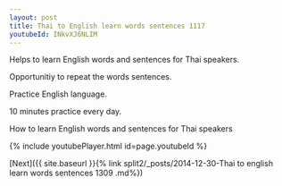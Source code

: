 ```yaml
---
layout: post
title: Thai to English learn words sentences 1117 
youtubeId: INkvXJ6NLIM
---
```

 
 
Helps to learn English words and sentences for Thai speakers.

Opportunitiy to repeat the words sentences. 

Practice English language. 
 
10 minutes practice every day. 
 
How to learn English words and sentences for Thai speakers 
 
{% include youtubePlayer.html id=page.youtubeId %}
 
 
[Next]({{ site.baseurl }}{% link  split2/_posts/2014-12-30-Thai to english learn words sentences 1309 .md%})
 
